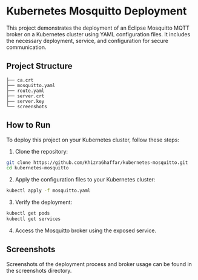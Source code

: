 # Kubernetes Mosquitto Deployment

This project demonstrates the deployment of an Eclipse Mosquitto MQTT broker on a Kubernetes cluster using YAML configuration files. It includes the necessary deployment, service, and configuration for secure communication.

## Project Structure

```plaintext
├── ca.crt
├── mosquitto.yaml
├── route.yaml
├── server.crt
├── server.key
└── screenshots
```

## How to Run
To deploy this project on your Kubernetes cluster, follow these steps:

1. Clone the repository:
```bash
git clone https://github.com/KhizraGhaffar/kubernetes-mosquitto.git
cd kubernetes-mosquitto
```

2. Apply the configuration files to your Kubernetes cluster:
```bash
kubectl apply -f mosquitto.yaml
```
3. Verify the deployment:
```bash
kubectl get pods
kubectl get services
```

4. Access the Mosquitto broker using the exposed service.

## Screenshots
Screenshots of the deployment process and broker usage can be found in the screenshots directory.
